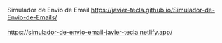 Simulador de Envio de Email
https://javier-tecla.github.io/Simulador-de-Envio-de-Emails/
<br>
<br>
https://simulador-de-envio-email-javier-tecla.netlify.app/

